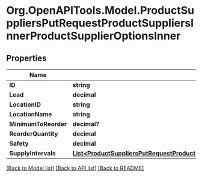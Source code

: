 # Org.OpenAPITools.Model.ProductSuppliersPutRequestProductSuppliersInnerProductSupplierOptionsInner

## Properties

Name | Type | Description | Notes
------------ | ------------- | ------------- | -------------
**ID** | **string** |  | 
**Lead** | **decimal** |  | 
**LocationID** | **string** |  | 
**LocationName** | **string** |  | 
**MinimumToReorder** | **decimal?** |  | 
**ReorderQuantity** | **decimal** |  | 
**Safety** | **decimal** |  | 
**SupplyIntervals** | [**List&lt;ProductSuppliersPutRequestProductSuppliersInnerProductSupplierOptionsInnerSupplyIntervalsInner&gt;**](ProductSuppliersPutRequestProductSuppliersInnerProductSupplierOptionsInnerSupplyIntervalsInner.md) |  | 

[[Back to Model list]](../README.md#documentation-for-models) [[Back to API list]](../README.md#documentation-for-api-endpoints) [[Back to README]](../README.md)

